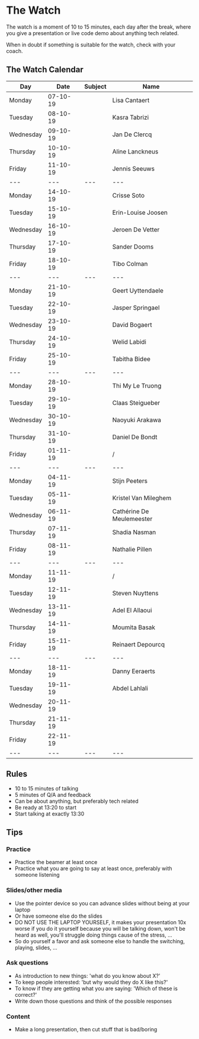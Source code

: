 # The Watch

The watch is a moment of 10 to 15 minutes, each day after the break, where you give a presentation or live code demo about anything tech related.  

When in doubt if something is suitable for the watch, check with your coach.

## The Watch Calendar

|    Day   |   Date   |    Subject         |       	Name        |
|----------|----------|--------------------|--------------------|
|Monday    |07-10-19  |                    |Lisa Cantaert       |
|Tuesday   |08-10-19  |                    |Kasra	Tabrizi       |
|Wednesday |09-10-19  |                    |Jan	De Clercq       |
|Thursday  |10-10-19  |                    |Aline	Lanckneus     |
|Friday    |11-10-19  |                    |Jennis Seeuws       |
|---       |---       |---                 |---                 |
|Monday    |14-10-19  |                    |Crisse Soto         |
|Tuesday   |15-10-19  |                    |Erin-Louise	Joosen  |
|Wednesday |16-10-19  |                    |Jeroen De Vetter    |
|Thursday  |17-10-19  |                    |Sander Dooms        |
|Friday    |18-10-19  |                    |Tibo Colman         |
|---       |---       |---                 |---                 |
|Monday    |21-10-19  |                    |Geert	Uyttendaele   |
|Tuesday   |22-10-19  |                    |Jasper Springael    |
|Wednesday |23-10-19  |                    |David	Bogaert       |
|Thursday  |24-10-19  |                    |Welid	Labidi        |
|Friday    |25-10-19  |                    |Tabitha	Bidee       |
|---       |---       |---                 |---                 |
|Monday    |28-10-19  |                    |Thi My Le	Truong    |
|Tuesday   |29-10-19  |                    |Claas	Steigueber    |
|Wednesday |30-10-19  |                    |Naoyuki	Arakawa     |
|Thursday  |31-10-19  |                    |Daniel De Bondt     |
|Friday    |01-11-19  |                    |/                   |
|---       |---       |---                 |---                 |
|Monday    |04-11-19  |                    |Stijn	Peeters       |
|Tuesday   |05-11-19  |                    |Kristel Van Mileghem|
|Wednesday |06-11-19  |                    |Cathérine	De Meulemeester|
|Thursday  |07-11-19  |                    |Shadia Nasman       |
|Friday    |08-11-19  |                    |Nathalie Pillen     |
|---       |---       |---                 |---                 |
|Monday    |11-11-19  |                    |/                   |
|Tuesday   |12-11-19  |                    |Steven Nuyttens     |
|Wednesday |13-11-19  |                    |Adel El Allaoui     |
|Thursday  |14-11-19  |                    |Moumita	Basak       |
|Friday    |15-11-19  |                    |Reinaert Depourcq   |
|---       |---       |---                 |---                 |
|Monday    |18-11-19  |                    |Danny	Eeraerts      |
|Tuesday   |19-11-19  |                    |Abdel Lahlali       |
|Wednesday |20-11-19  |                    |                    |
|Thursday  |21-11-19  |                    |                    |
|Friday    |22-11-19  |                    |                    |
|---       |---       |---                 |---                 |


## Rules
- 10 to 15 minutes of talking
- 5 minutes of Q/A and feedback
- Can be about anything, but preferably tech related
- Be ready at 13:20 to start
- Start talking at exactly 13:30

## Tips

### Practice
- Practice the beamer at least once
- Practice what you are going to say at least once, preferably with someone listening
  
### Slides/other media
- Use the pointer device so you can advance slides without being at your laptop
- Or have someone else do the slides
- DO NOT USE THE LAPTOP YOURSELF, it makes your presentation 10x worse if you do it yourself because you will be talking down, won't be heard as well, you'll struggle doing things cause of the stress, ...
- So do yourself a favor and ask someone else to handle the switching, playing, slides, ...
  
### Ask questions
- As introduction to new things: 'what do you know about X?'
- To keep people interested: 'but why would they do X like this?'
- To know if they are getting what you are saying: 'Which of these is correct?'
- Write down those questions and think of the possible responses

### Content
- Make a long presentation, then cut stuff that is bad/boring
